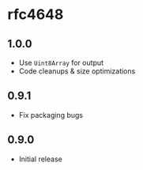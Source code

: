 # rfc4648

## 1.0.0

* Use `Uint8Array` for output
* Code cleanups & size optimizations

## 0.9.1

* Fix packaging bugs

## 0.9.0

* Initial release
